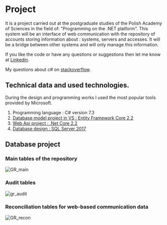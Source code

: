 # Project

It is a project carried out at the postgraduate studies of the Polish Academy of Sciences in the field of: "Programming on the .NET platform". This system will be an interface of web communication with the repository of accounts storing information about : systems, servers and accesses. It will be a bridge between other systems and will only manage this information. 

If you like the code or have any questions or suggestions then let me know at [Linkedin](https://www.linkedin.com/in/lukaszfd84/).

My questions about c# on [stackoverflow](https://stackoverflow.com/search?q=user%3A7038630+%5Bc%23%5D).

## Technical data and used technologies.

During the design and programming works I used the most popular tools provided by Microsoft.

1. Programming language : C# version 7.3
2. [Database model project in VS : Entity Framework Core 2.2](https://github.com/lukaszFD/IPI-PAN_WEB_API/tree/master/GlobalRepository/DB_ModelEFCore)
3. [Web Api project : .Net Core 2.2](https://github.com/lukaszFD/IPI-PAN_WEB_API/tree/master/GlobalRepository/GR_WebApi)
4. [Database design : SQL Server 2017](https://github.com/lukaszFD/IPI-PAN_WEB_API/tree/master/GlobalRepository/DB_GlobalRepository)

## Database project 

### Main tables of the repository

![GR_main](https://user-images.githubusercontent.com/25389541/69998016-b7e71680-1555-11ea-9038-1035076f456c.png)

### Audit tables

![gr_audit](https://user-images.githubusercontent.com/25389541/69998045-c6353280-1555-11ea-8f62-610612c36050.png)

### Reconciliation tables for web-based communication data

![GR_recon](https://user-images.githubusercontent.com/25389541/69998059-cd5c4080-1555-11ea-9cb5-ace9f4e0d98a.png)

